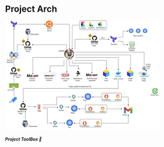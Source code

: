 # Project Arch
![alt text](https://github.com/Gabinsime75/Project_10--DevSecOps--GitOps--Mega-DevSecOps-GitOpsCICD_Pipeline/blob/main/Project-Arc.jpg)

##### Project ToolBox 🧰
